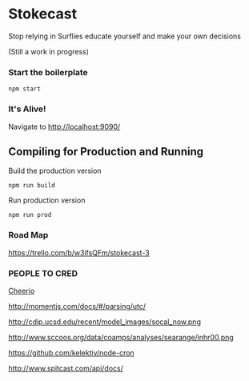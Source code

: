 # Stokecast
Stop relying in Surflies educate yourself and make your own decisions

(Still a work in progress)

### Start the boilerplate

`npm start`

### It's Alive!
Navigate to [http://localhost:9090/](http://localhost:9090/)

## Compiling for Production and Running

Build the production version

`npm run build`

Run production version

`npm run prod`

### Road Map

https://trello.com/b/w3ifsQFm/stokecast-3

### PEOPLE TO CRED


[Cheerio](https://github.com/cheeriojs/cheerio)


http://momentjs.com/docs/#/parsing/utc/

http://cdip.ucsd.edu/recent/model_images/socal_now.png

http://www.sccoos.org/data/coamps/analyses/searange/inhr00.png

https://github.com/kelektiv/node-cron

http://www.spitcast.com/api/docs/
